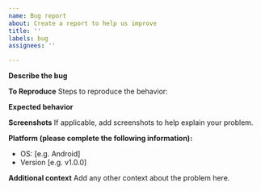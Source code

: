 ```yaml
---
name: Bug report
about: Create a report to help us improve
title: ''
labels: bug
assignees: ''

---
```


**Describe the bug**

**To Reproduce**
Steps to reproduce the behavior:

**Expected behavior**

**Screenshots**
If applicable, add screenshots to help explain your problem.

**Platform (please complete the following information):**

- OS: [e.g. Android]
- Version [e.g. v1.0.0]

**Additional context**
Add any other context about the problem here.

